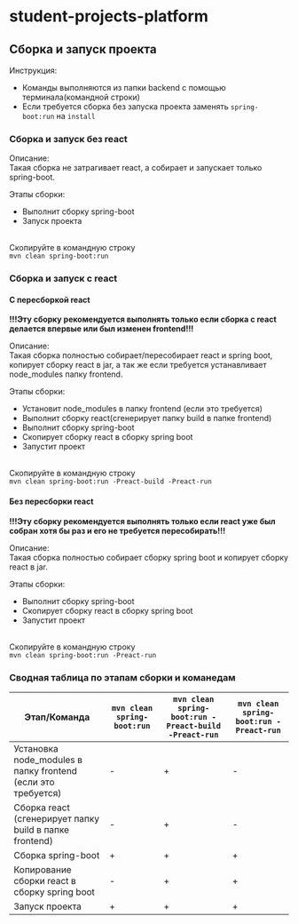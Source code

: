 # student-projects-platform

## Сборка и запуск проекта

Инструкция:

- Команды выполняются из папки backend с помощью терминала(командной строки)
- Если требуется сборка без запуска проекта заменять `spring-boot:run` на `install`

### Сборка и запуск без react

Описание:</br>
Такая сборка не затрагивает react, 
а собирает и запускает только spring-boot.

Этапы сборки:

- Выполнит сборку spring-boot
- Запуск проекта

</br>Скопируйте в командную строку
</br>`mvn clean spring-boot:run`</br>

### Сборка и запуск с react

#### С пересборкой react

**!!!Эту сборку рекомендуется выполнять только если сборка с react делается впервые
или был изменен frontend!!!**

Описание:</br>
Такая сборка полностью собирает/пересобирает react и spring boot, копирует сборку react в jar, а так же если требуется
устанавливает node_modules  папку frontend.

Этапы сборки:

- Установит node_modules в папку frontend (если это требуется)
- Выполнит сборку react(сгенерирует папку build в папке frontend)
- Выполнит сборку spring-boot
- Скопирует сборку react в сборку spring boot
- Запустит проект

</br>Скопируйте в командную строку 
</br>`mvn clean spring-boot:run -Preact-build -Preact-run`

#### Без пересборки react

**!!!Эту сборку рекомендуется выполнять только 
если react уже был собран хотя бы раз и его не требуется пересобирать!!!**

Описание:</br>
Такая сборка полностью собирает сборку spring boot и копирует сборку react в jar.

Этапы сборки:

- Выполнит сборку spring-boot
- Скопирует сборку react в сборку spring boot
- Запустит проект

</br>Скопируйте в командную строку
</br>`mvn clean spring-boot:run -Preact-run`

### Сводная таблица по этапам сборки и команедам

Этап/Команда  | `mvn clean spring-boot:run` | `mvn clean spring-boot:run -Preact-build -Preact-run` | `mvn clean spring-boot:run -Preact-run`
------------------------------------------------------------ | ------------- | ------------- | -------------
Установка node_modules в папку frontend (если это требуется) |       -       |       +       | -
Сборка react (сгенерирует папку build в папке frontend)      |       -       |       +       | -
Сборка spring-boot                                           |       +       |       +       | +
Копирование сборки react в сборку spring boot                |       -       |       +       | +
Запуск проекта                                               |       +       |       +       | +